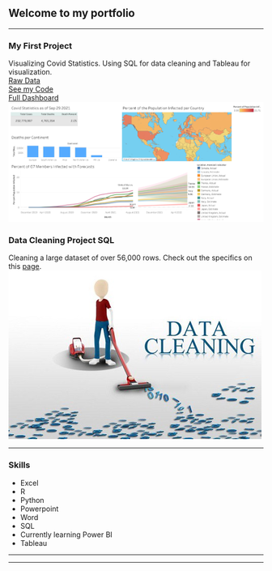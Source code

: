 ## Welcome to my portfolio

---

### My First Project 

Visualizing Covid Statistics. Using SQL for data cleaning and Tableau for visualization. 
<br> 
 <a href="https://ourworldindata.org/covid-deaths">Raw Data</a> 
 <br>
 <a href="https://github.com/kennethkarani/CovidProject/blob/main/Project!.sql">See my Code</a> 
 <br>
 <a href="https://public.tableau.com/app/profile/kenneth3673/viz/CovidDashboard_16335821837750/Dashboard1">Full Dashboard</a> 
<img src="images/Dashboard1.png?raw=true"/>

### Data Cleaning Project SQL

Cleaning a large dataset of over 56,000 rows. Check out the specifics on this <a href="https://github.com/kennethkarani/Data-Cleaning-SQL">page</a>.
<img src="images/DataCleaning.jpeg?raw=true"/>

---

### Skills

- Excel
- R
- Python
- Powerpoint
- Word
- SQL
- Currently learning Power BI
- Tableau

---




---
<p style="font-size:11px"></p>
<!-- Remove above link if you don't want to attibute -->
